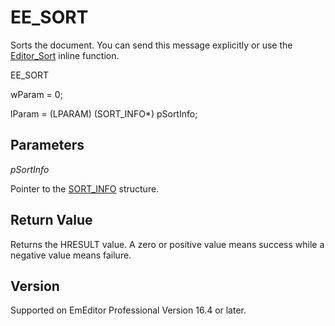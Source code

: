 # EE\_SORT

Sorts the document. You can send this message explicitly or use
the [Editor\_Sort](../macro/editor_sort) inline function.

EE\_SORT

wParam = 0;

lParam = (LPARAM) (SORT\_INFO\*) pSortInfo;

## Parameters

_pSortInfo_

Pointer to the [SORT\_INFO](../structure/sort_info) structure.

## Return Value

Returns the HRESULT value. A zero or positive value means success while a negative value means failure.

## Version

Supported on EmEditor Professional Version 16.4 or later.
